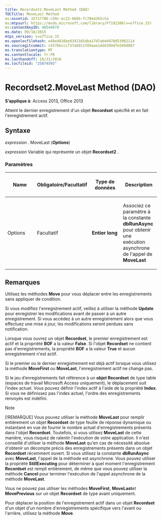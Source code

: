 ```yaml
---
title: Recordset2.MoveLast Method (DAO)
TOCTitle: MoveLast Method
ms:assetid: 32717786-c59c-ec22-666b-fc78e4265c5a
ms:mtpsurl: https://msdn.microsoft.com/library/Ff192306(v=office.15)
ms:contentKeyID: 48544079
ms.date: 09/18/2015
mtps_version: v=office.15
ms.openlocfilehash: e48e4816be8342165dba17d7ab4d478d53962114
ms.sourcegitcommit: c557bbcccf37a6011f89aae1ddd399dfe549d087
ms.translationtype: MT
ms.contentlocale: fr-FR
ms.lasthandoff: 10/31/2018
ms.locfileid: "25874593"
---
```

# <a name="recordset2movelast-method-dao"></a>Recordset2.MoveLast Method (DAO)


**S’applique à**: Access 2013, Office 2013

Atteint le dernier enregistrement d'un objet **Recordset** spécifié et en fait l'enregistrement actif.

## <a name="syntax"></a>Syntaxe

*expression* . MoveLast (***Options***)

*expression* Variable qui représente un objet **Recordset2** .

### <a name="parameters"></a>Paramètres

<table>
<colgroup>
<col style="width: 25%" />
<col style="width: 25%" />
<col style="width: 25%" />
<col style="width: 25%" />
</colgroup>
<thead>
<tr class="header">
<th><p>Name</p></th>
<th><p>Obligatoire/Facultatif</p></th>
<th><p>Type de données</p></th>
<th><p>Description</p></th>
</tr>
</thead>
<tbody>
<tr class="odd">
<td><p>Options</p></td>
<td><p>Facultatif</p></td>
<td><p><strong>Entier long</strong></p></td>
<td><p>Associez ce paramètre à la constante <strong>dbRunAsync</strong> pour obtenir une exécution asynchrone de l'appel de <strong>MoveLast</strong></p></td>
</tr>
</tbody>
</table>


## <a name="remarks"></a>Remarques

Utilisez les méthodes **Move** pour vous déplacer entre les enregistrements sans appliquer de condition.

Si vous modifiez l'enregistrement actif, veillez à utiliser la méthode **Update** pour enregistrer les modifications avant de passer à un autre enregistrement. Si vous accédez à un autre enregistrement alors que vous effectuez une mise à jour, les modifications seront perdues sans notification.

Lorsque vous ouvrez un objet **Recordset**, le premier enregistrement est actif et la propriété **BOF** a la valeur **False**. Si l'objet **Recordset** ne contient pas d'enregistrements, la propriété **BOF** a la valeur **True** et aucun enregistrement n'est actif.

Si le premier ou le dernier enregistrement est déjà actif lorsque vous utilisez la méthode **MoveFirst** ou **MoveLast**, l'enregistrement actif ne change pas.

Si le jeu d’enregistrements fait référence à un **objet Recordset** de type table (espaces de travail Microsoft Access uniquement), le déplacement suit l’index actuel. Vous pouvez définir l'index actif à l'aide de la propriété **Index**. Si vous ne définissez pas l'index actuel, l'ordre des enregistrements renvoyés est indéfini.


> [!NOTE]
> <P>[!REMARQUE] Vous pouvez utiliser la méthode <STRONG>MoveLast</STRONG> pour remplir entièrement un objet <STRONG>Recordset</STRONG> de type feuille de réponse dynamique ou instantané en vue de fournir le nombre actuel d'enregistrements présents dans l'objet <STRONG>Recordset</STRONG>. Toutefois, si vous utilisez <STRONG>MoveLast</STRONG> de cette manière, vous risquez de ralentir l'exécution de votre application. Il n'est conseillé d'utiliser la méthode <STRONG>MoveLast</STRONG> qu'en cas de nécessité absolue d'obtenir un décompte précis des enregistrements présents dans un objet <STRONG>Recordset</STRONG> récemment ouvert. Si vous utilisez la constante <STRONG>dbRunAsync</STRONG> avec <STRONG>MoveLast</STRONG>, l'appel de la méthode est asynchrone. Vous pouvez utiliser la propriété <STRONG>StillExecuting</STRONG> pour déterminer à quel moment l'enregistrement <STRONG>Recordset</STRONG> est rempli entièrement, de même que vous pouvez utiliser la méthode <STRONG>Cancel</STRONG> pour terminer l'exécution de l'appel asynchrone de la méthode <STRONG>MoveLast</STRONG>.</P>



Vous ne pouvez pas utiliser les méthodes **MoveFirst**, **MoveLast**et **MovePrevious** sur un objet **Recordset** de type avant uniquement.

Pour déplacer la position de l'enregistrement actif dans un objet **Recordset** d'un objet d'un nombre d'enregistrements spécifique vers l'avant ou l'arrière, utilisez la méthode **Move**.

